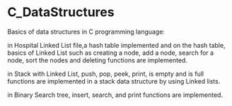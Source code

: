 # C_DataStructures
Basics of data structures in C programming language:

in Hospital Linked List file,a hash table implemented and on the hash table, basics of Linked List such as creating a node, add a node, search for a node, sort the nodes and deleting functions are implemented.

in Stack with Linked List, push, pop, peek, print, is empty and is full functions are implemented in a stack data structure by using Linked lists. 

in Binary Search tree, insert, search, and print functions are implemented.
